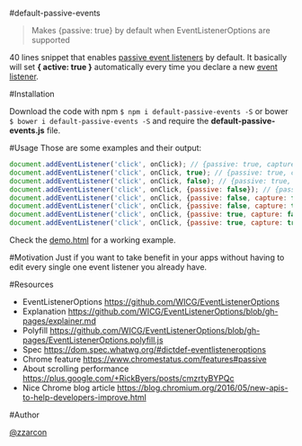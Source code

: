 #default-passive-events
> Makes {passive: true} by default when EventListenerOptions are supported

40 lines snippet that enables [passive event listeners](https://github.com/WICG/EventListenerOptions/blob/gh-pages/explainer.md) by default. It basically will set **{ active: true }** automatically every time you declare a new [event listener](https://developer.mozilla.org/en-US/docs/Web/API/EventTarget/addEventListener).

#Installation

Download the code with npm `$ npm i default-passive-events -S` or bower `$ bower i default-passive-events -S` and require the **default-passive-events.js** file.

#Usage
Those are some examples and their output:

```javascript
document.addEventListener('click', onClick); // {passive: true, capture: false}
document.addEventListener('click', onClick, true); // {passive: true, capture: true}
document.addEventListener('click', onClick, false); // {passive: true, capture: false}
document.addEventListener('click', onClick, {passive: false}); // {passive: false, capture: false}
document.addEventListener('click', onClick, {passive: false, capture: false}); // {passive: false, capture: false}
document.addEventListener('click', onClick, {passive: false, capture: true}); // {passive: false, capture: true}
document.addEventListener('click', onClick, {passive: true, capture: false}); // {passive: true, capture: false}
document.addEventListener('click', onClick, {passive: true, capture: true}); // {passive: true, capture: true}
```

Check the [demo.html](asd) for a working example.

#Motivation
Just if you want to take benefit in your apps without having to edit every single one event listener you already have.

#Resources

* EventListenerOptions https://github.com/WICG/EventListenerOptions
* Explanation https://github.com/WICG/EventListenerOptions/blob/gh-pages/explainer.md
* Polyfill https://github.com/WICG/EventListenerOptions/blob/gh-pages/EventListenerOptions.polyfill.js
* Spec https://dom.spec.whatwg.org/#dictdef-eventlisteneroptions
* Chrome feature https://www.chromestatus.com/features#passive
* About scrolling performance https://plus.google.com/+RickByers/posts/cmzrtyBYPQc
* Nice Chrome blog article https://blog.chromium.org/2016/05/new-apis-to-help-developers-improve.html

#Author

[@zzarcon](https://github.com/zzarcon)